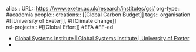 alias::
URL:: https://www.exeter.ac.uk/research/institutes/gsi/
org-type:: #academia 
people::
creations:: [[Global Carbon Budget]] 
tags:: organisation #[[University of Exeter]], #[[Climate change]]  
rel-projects:: #[[Global Effort]] #EFA #FF-ed 

- [Global Systems Institute | Global Systems Institute | University of Exeter](https://www.exeter.ac.uk/research/institutes/gsi/)
-
